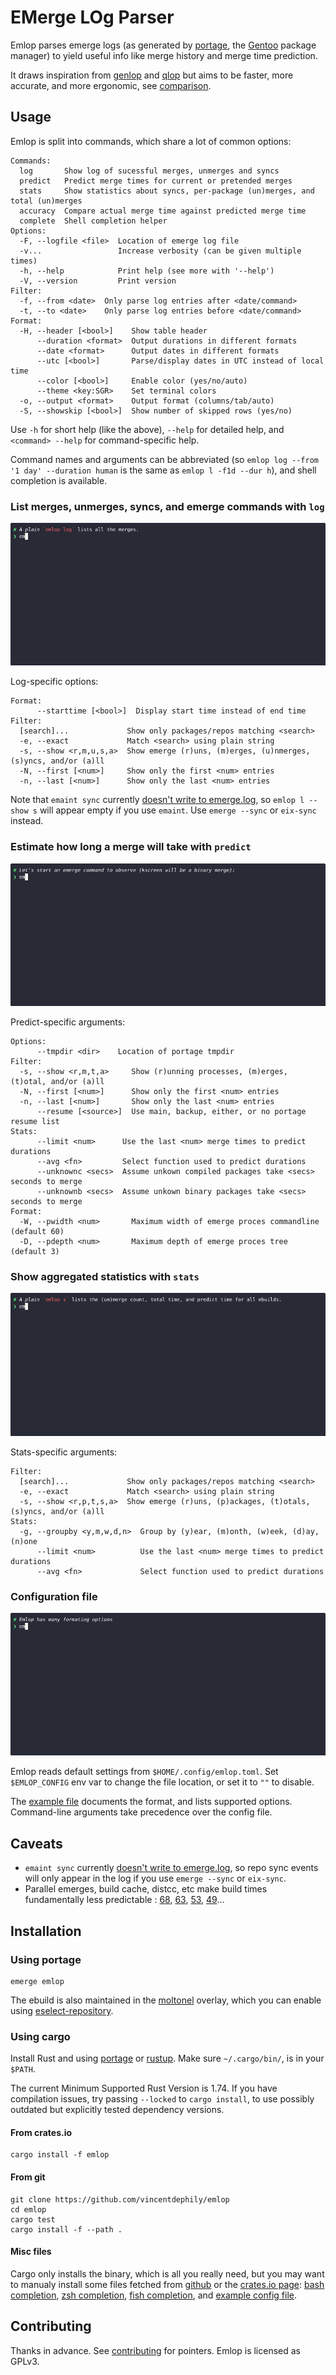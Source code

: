 # EMerge LOg Parser

Emlop parses emerge logs (as generated by [portage](https://wiki.gentoo.org/wiki/Project:Portage),
the [Gentoo](https://www.gentoo.org/) package manager) to yield useful info like merge history and
merge time prediction.

It draws inspiration from [genlop](https://github.com/gentoo-perl/genlop) and
[qlop](https://github.com/gentoo/portage-utils) but aims to be faster, more accurate, and more
ergonomic, see [comparison](docs/COMPARISON.md).

## Usage

Emlop is split into commands, which share a lot of common options:

    Commands:
      log       Show log of sucessful merges, unmerges and syncs
      predict   Predict merge times for current or pretended merges
      stats     Show statistics about syncs, per-package (un)merges, and total (un)merges
      accuracy  Compare actual merge time against predicted merge time
      complete  Shell completion helper
    Options:
      -F, --logfile <file>  Location of emerge log file
      -v...                 Increase verbosity (can be given multiple times)
      -h, --help            Print help (see more with '--help')
      -V, --version         Print version
    Filter:
      -f, --from <date>  Only parse log entries after <date/command>
      -t, --to <date>    Only parse log entries before <date/command>
    Format:
      -H, --header [<bool>]    Show table header
          --duration <format>  Output durations in different formats
          --date <format>      Output dates in different formats
          --utc [<bool>]       Parse/display dates in UTC instead of local time
          --color [<bool>]     Enable color (yes/no/auto)
          --theme <key:SGR>    Set terminal colors
      -o, --output <format>    Output format (columns/tab/auto)
      -S, --showskip [<bool>]  Show number of skipped rows (yes/no)

Use `-h` for short help (like the above), `--help` for detailed help, and `<command> --help` for
command-specific help.

Command names and arguments can be abbreviated (so `emlop log --from '1 day' --duration human` is
the same as `emlop l -f1d --dur h`), and shell completion is available.


### List merges, unmerges, syncs, and emerge commands with `log`

![Log demo](log.webp)

Log-specific options:

    Format:
          --starttime [<bool>]  Display start time instead of end time
    Filter:
      [search]...             Show only packages/repos matching <search>
      -e, --exact             Match <search> using plain string
      -s, --show <r,m,u,s,a>  Show emerge (r)uns, (m)erges, (u)nmerges, (s)yncs, and/or (a)ll
      -N, --first [<num>]     Show only the first <num> entries
      -n, --last [<num>]      Show only the last <num> entries

Note that `emaint sync` currently [doesn't write to emerge.log](https://bugs.gentoo.org/553788), so
`emlop l --show s` will appear empty if you use `emaint`. Use `emerge --sync` or `eix-sync` instead.

### Estimate how long a merge will take with `predict`

![Predict demo](predict.webp)

Predict-specific arguments:

    Options:
          --tmpdir <dir>    Location of portage tmpdir
    Filter:
      -s, --show <r,m,t,a>     Show (r)unning processes, (m)erges, (t)otal, and/or (a)ll
      -N, --first [<num>]      Show only the first <num> entries
      -n, --last [<num>]       Show only the last <num> entries
          --resume [<source>]  Use main, backup, either, or no portage resume list
    Stats:
          --limit <num>      Use the last <num> merge times to predict durations
          --avg <fn>         Select function used to predict durations
          --unknownc <secs>  Assume unkown compiled packages take <secs> seconds to merge
          --unknownb <secs>  Assume unkown binary packages take <secs> seconds to merge
    Format:
      -W, --pwidth <num>       Maximum width of emerge proces commandline (default 60)
      -D, --pdepth <num>       Maximum depth of emerge proces tree (default 3)

### Show aggregated statistics with `stats`

![Stats demo](stats.webp)

Stats-specific arguments:

    Filter:
      [search]...             Show only packages/repos matching <search>
      -e, --exact             Match <search> using plain string
      -s, --show <r,p,t,s,a>  Show emerge (r)uns, (p)ackages, (t)otals, (s)yncs, and/or (a)ll
    Stats:
      -g, --groupby <y,m,w,d,n>  Group by (y)ear, (m)onth, (w)eek, (d)ay, (n)one
          --limit <num>          Use the last <num> merge times to predict durations
          --avg <fn>             Select function used to predict durations

### Configuration file

![Config demo](config.webp)

Emlop reads default settings from `$HOME/.config/emlop.toml`. Set `$EMLOP_CONFIG` env var to change
the file location, or set it to  `""` to disable.

The [example file](emlop.toml) documents the format, and lists supported options. Command-line
arguments take precedence over the config file.

## Caveats

* `emaint sync` currently [doesn't write to emerge.log](https://bugs.gentoo.org/553788), so repo
  sync events will only appear in the log if you use `emerge --sync` or `eix-sync`.
* Parallel emerges, build cache, distcc, etc make build times fundamentally less predictable :
  [68](https://github.com/vincentdephily/emlop/issues/68),
  [63](https://github.com/vincentdephily/emlop/issues/63),
  [53](https://github.com/vincentdephily/emlop/issues/53),
  [49](https://github.com/vincentdephily/emlop/issues/49)...

## Installation

### Using portage

    emerge emlop

The ebuild is also maintained in the [moltonel](https://github.com/vincentdephily/moltonel-ebuilds)
overlay, which you can enable using
[eselect-repository](https://wiki.gentoo.org/wiki/Eselect/Repository).

### Using cargo

Install Rust and using [portage](https://wiki.gentoo.org/wiki/Rust) or
[rustup](https://www.rust-lang.org/en-US/install.html). Make sure `~/.cargo/bin/`, is in your
`$PATH`.

The current Minimum Supported Rust Version is 1.74. If you have compilation issues, try passing
`--locked` to `cargo install`, to use possibly outdated but explicitly tested dependency versions.

#### From crates.io

    cargo install -f emlop

#### From git

    git clone https://github.com/vincentdephily/emlop
    cd emlop
    cargo test
    cargo install -f --path .

#### Misc files

Cargo only installs the binary, which is all you really need, but you may want to manualy install
some files fetched from [github](https://github.com/vincentdephily/emlop) or the [crates.io
page](https://crates.io/crates/emlop): [bash completion](completion.bash), [zsh
completion](completion.zsh), [fish completion](completion.fish), and [example config
file](emlop.toml).

## Contributing

Thanks in advance. See [contributing](docs/CONTRIBUTING.md) for pointers. Emlop is licensed as GPLv3.

